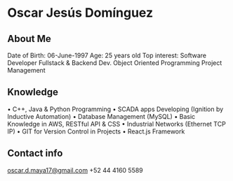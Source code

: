 # Oscar Jesús Domínguez 

## About Me
Date of Birth: 06-June-1997 
Age: 25 years old
Top interest:
Software Developer 
Fullstack & Backend Dev.
Object Oriented Programming 
Project Management 

## Knowledge

•	C++, Java & Python Programming 
•	SCADA apps Developing (Ignition by Inductive Automation) 
•	Database Management (MySQL) 
•	Basic Knowledge in AWS, RESTful API & CSS
•	Industrial Networks (Ethernet TCP IP)
•	GIT for Version Control in Projects
•	React.js Framework

## Contact info
oscar.d.maya17@gmail.com
+52 44 4160 5589
